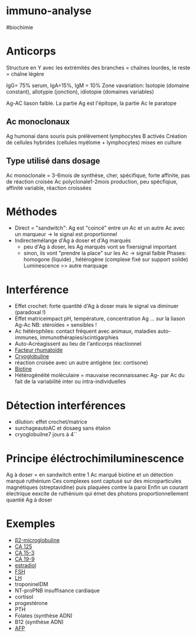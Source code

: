 # immuno-analyse
#biochimie 



# Anticorps


Structure en Y avec les extrémités des branches = chaînes lourdes, le reste = chaîne légère 



IgG= 75% serum, IgA=15%, IgM = 10%
Zone vavariation: Isotopie (domaine constant), allotypie (jonction), idiotopie (domaines variables) 

Ag-AC liason faible. La partie Ag est l'épitope, la partie Ac le paratope 


## Ac monoclonaux


Ag humonai dans souris puis prélèvement lymphocytes B activés
Création de cellules hybrides (cellules myélome + lymphocytes) mises en culture 


## Type utilisé dans dosage


Ac monoclonale = 3-6mois de synthèse, cher, spécifique, forte affinite, pas de réaction croisée
Ac polyclonale1-2mois production, peu spécfiqiue, affinité variable, réaction croissées 


# Méthodes


- Direct = "sandwitch": Ag est "coincé" entre un Ac et un autre Ac avec un marqueur -> le signal est proportionnel 
- Indirectemélange d'Ag à doser et d'Ag marqués 
    - peu d'Ag à doser, les Ag marqués vont se fixersignal important 
    - sinon, ils vont "prendre la place" sur les Ac -> signal faible Phases: homogone (liquide) , hétérogène (complexe fixé sur support solide) Luminescence >> autre marquage 


# Interférence


- Effet crochet: forte quantité d'Ag à doser mais le signal va diminuer (paradoxal !) 
- Effet matriceimpact pH, température, concentration Ag … sur la liason Ag-Ac
  NB: stéroïdes = sensibles ! 
- Ac hétérophiles: contact fréquent avec animaux, maladies auto-immunes, immunothérapies/scintigarphies 
- Auto-Acréagissent au lieu de l'anticorps réactionnel 
- [Facteur rhumatoïde](../../notes/tosort/20240703T232133--facteur_rhumatoide.norg:) 
- [Cryoglobuline](../../notes/tosort/20240703T232146--cryoglobuline.norg:) 
- réaction croisée avec un autre antigène (ex: cortisone) 
- [Biotine](../../notes/tosort/20240703T233100--biotine.norg:) 
- Hétérogénéité moléculaire = mauvaise reconnaissanec Ag- par Ac du fait de la variabilité inter ou intra-individuelles 


# Détection interférences


- dilution: effet crochet/matrice 
- surchageautoAC et dosaeg sans étalon 
- cryoglobuilne7 jours à 4`` 


# Principe éléctrochimiluminescence


Ag à doser = en sandwitch entre 1 Ac marqué biotine et un détection marqué ruthénium
Ces complexes sont captusé sur des microparticules magnétiques (streptavidine) puis plaquées contre la paroi
Enfin un courant électrique eexcite de ruthénium qui émet des photons proportionnellement quantié Ag à doser 


# Exemples


- [β2-microglobuline](../../notes/tosort/20240703T234322--β2_microglobuline.norg:) 
- [CA 125](../../notes/tosort/20240703T234443--ca_125.norg:) 
- [CA 15-3](../../notes/tosort/20240703T234403--ca_15_3.norg:) 
- [CA 19-9](../../notes/tosort/20240703T234423--ca_19_9.norg:) 
- [estradiol](../../notes/tosort/20240703T234502--estradiol.norg:) 
- [FSH](../../notes/tosort/20240703T234522--fsh.norg:) 
- [LH](../../notes/tosort/20240703T235017--lh.norg:) 
- troponineIDM 
- NT-proPNB insuffisance cardiaque 
- cortisol 
- progestérone 
- PTH 
- Folates (synthèse ADN) 
- B12 (synthèse ADN) 
- [AFP](../../notes/tosort/20240703T235124--afp.norg:) 

